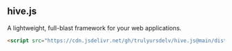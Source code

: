 ## hive.js
A lightweight, full-blast framework for your web applications.

```html
<script src="https://cdn.jsdelivr.net/gh/trulyursdelv/hive.js@main/dist/hive.js"></script>
```
